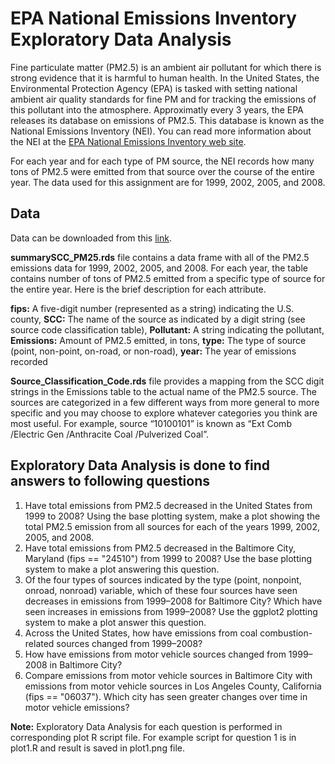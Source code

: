 #  EPA National Emissions Inventory Exploratory Data Analysis

Fine particulate matter (PM2.5) is an ambient air pollutant for which there is strong evidence that it is harmful to human health. In the United States, the Environmental Protection Agency (EPA) is tasked with setting national ambient air quality standards for fine PM and for tracking the emissions of this pollutant into the atmosphere. Approximatly every 3 years, the EPA releases its database on emissions of PM2.5. This database is known as the National Emissions Inventory (NEI). You can read more information about the NEI at the [EPA National Emissions Inventory web site](https://www3.epa.gov/ttn/chief/eiinformation.html).

For each year and for each type of PM source, the NEI records how many tons of PM2.5 were emitted from that source over the course of the entire year. The data used for this assignment are for 1999, 2002, 2005, and 2008.

## Data
Data can be downloaded from this [link](https://d396qusza40orc.cloudfront.net/exdata%2Fdata%2FNEI_data.zip).

**summarySCC_PM25.rds** file contains a data frame with all of the PM2.5 emissions data for 1999, 2002, 2005, and 2008. For each year, the table contains number of tons of PM2.5 emitted from a specific type of source for the entire year. Here is the brief description for each attribute.

**fips:** A five-digit number (represented as a string) indicating the U.S. county, 
**SCC:** The name of the source as indicated by a digit string (see source code classification table), 
**Pollutant:** A string indicating the pollutant, 
**Emissions:** Amount of PM2.5 emitted, in tons, 
**type:** The type of source (point, non-point, on-road, or non-road), 
**year:** The year of emissions recorded

**Source_Classification_Code.rds** file provides a mapping from the SCC digit strings in the Emissions table to the actual name of the PM2.5 source. The sources are categorized in a few different ways from more general to more specific and you may choose to explore whatever categories you think are most useful. For example, source “10100101” is known as “Ext Comb /Electric Gen /Anthracite Coal /Pulverized Coal”.

## Exploratory Data Analysis is done to find answers to following questions

1. Have total emissions from PM2.5 decreased in the United States from 1999 to 2008? Using the base plotting system, make a plot showing the total PM2.5 emission from all sources for each of the years 1999, 2002, 2005, and 2008.
1. Have total emissions from PM2.5 decreased in the Baltimore City, Maryland (fips == "24510") from 1999 to 2008? Use the base plotting system to make a plot answering this question.
1. Of the four types of sources indicated by the type (point, nonpoint, onroad, nonroad) variable, which of these four sources have seen decreases in emissions from 1999–2008 for Baltimore City? Which have seen increases in emissions from 1999–2008? Use the ggplot2 plotting system to make a plot answer this question.
1. Across the United States, how have emissions from coal combustion-related sources changed from 1999–2008?
1. How have emissions from motor vehicle sources changed from 1999–2008 in Baltimore City?
1. Compare emissions from motor vehicle sources in Baltimore City with emissions from motor vehicle sources in Los Angeles County, California (fips == "06037"). Which city has seen greater changes over time in motor vehicle emissions?

**Note:** Exploratory Data Analysis for each question is performed in corresponding plot R script file. For example script for question 1 is in plot1.R and result is saved in plot1.png file.
